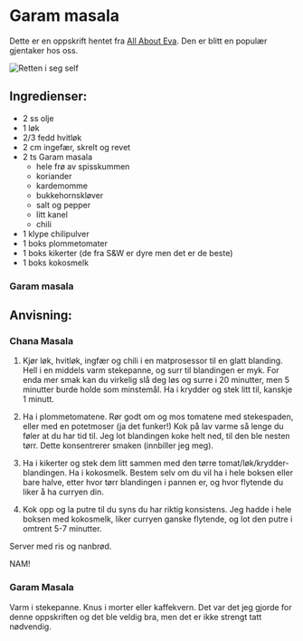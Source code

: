 # Garam masala

Dette er en oppskrift hentet fra [All About Eva][referanse]. Den er blitt en populær gjentaker hos oss.

![Retten i seg self](http://3.bp.blogspot.com/-k9Lw0JY9UUc/VF0ZF4mioBI/AAAAAAAAvH0/GEg-ZEu7QmM/s1600/chanamasala.jpg)
## Ingredienser:
- 2 ss olje
- 1 løk
- 2/3 fedd hvitløk
- 2 cm ingefær, skrelt og revet
- 2 ts Garam masala
  - hele frø av spisskummen
  - koriander
  - kardemomme
  - bukkehornskløver
  - salt og pepper
  - litt kanel
  - chili
- 1 klype chilipulver
- 1 boks plommetomater
- 1 boks kikerter (de fra S&W er dyre men det er de beste)
- 1 boks kokosmelk

### Garam masala


  [referanse]: http://abouteva.blogspot.no/2014/11/chana-masala.html "All About Eva"

## Anvisning:

### Chana Masala
1) Kjør løk, hvitløk, ingfær og chili i en matprosessor til en glatt blanding. Hell i en middels varm stekepanne, og surr til blandingen er myk. For enda mer smak kan du virkelig slå deg løs og surre i 20 minutter, men 5 minutter burde holde som minstemål. Ha i krydder og stek litt til, kanskje 1 minutt.

2) Ha i plommetomatene. Rør godt om og mos tomatene med stekespaden, eller med en potetmoser (ja det funker!) Kok på lav varme så lenge du føler at du har tid til. Jeg lot blandingen koke helt ned, til den ble nesten tørr. Dette konsentrerer smaken (innbiller jeg meg).

3) Ha i kikerter og stek dem litt sammen med den tørre tomat/løk/krydder-blandingen. Ha i kokosmelk. Bestem selv om du vil ha i hele boksen eller bare halve, etter hvor tørr blandingen i pannen er, og hvor flytende du liker å ha curryen din.

4) Kok opp og la putre til du syns du har riktig konsistens. Jeg hadde i hele boksen med kokosmelk, liker curryen ganske flytende, og lot den putre i omtrent 5-7 minutter.

Server med ris og nanbrød.

NAM!
### Garam Masala
Varm i stekepanne. Knus i morter eller kaffekvern. Det var det jeg gjorde for denne oppskriften og det ble veldig bra, men det er ikke strengt tatt nødvendig.
